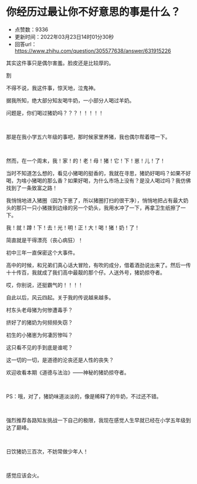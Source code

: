# 你经历过最让你不好意思的事是什么？
- 点赞数：9336
- 更新时间：2022年03月23日14时01分30秒
- 回答url：https://www.zhihu.com/question/305577638/answer/631915226
<body>
 <p data-pid="lL8WXIMy">其实这件事只是偶尔害羞。脸皮还是比较厚的。</p>
 <p data-pid="EWh_sWJw">割</p>
 <p data-pid="oYCM6buN">不得不说，我这件事，惊天地，泣鬼神。</p>
 <p data-pid="dmEDuBMW">据我所知，绝大部分知友喝牛奶，一小部分人喝过羊奶。</p>
 <p data-pid="_B1j3Qv6">问题是，你们喝过猪奶吗？？？！！！！！</p>
 <p class="ztext-empty-paragraph"><br></p>
 <p data-pid="Jx4v_Uln">那是在我小学五六年级的事吧，那时候家里养猪，我也偶尔帮着喂一下。</p>
 <p class="ztext-empty-paragraph"><br></p>
 <p data-pid="aJE4GCXe">然而，在一个周末，我！家！的！老！母！猪！它！下！崽！儿！了！</p>
 <p data-pid="6pwD7338">当时不知道怎么想的，看见小猪喝的挺香的，我就在寻思，猪奶好喝吗？如果不好喝，为啥小猪喝的那么香？如果好喝，为什么市场上没有？是没人喝过吗？我仿佛找到了一条致富之路！</p>
 <p data-pid="TH15YHMv">我悄悄地进入猪圈（因为下崽了，所以猪圈打扫的很干净），悄悄地把占有最大奶头的那只一只小猪拨到边缘的另一个奶头，我用水冲了一下，再拿卫生纸擦了一下。</p>
 <p data-pid="kNHPhqzb">我！就！蹲！下！去！光！明！正！大！喝！猪！奶！了！</p>
 <p data-pid="Iz6FL29T">简直就是干得漂亮（丧心病狂）！</p>
 <p data-pid="VHRxbTg5">初中三年一直保密这个大事件。</p>
 <p data-pid="MclekHSr">高中的时候，和兄弟们真心话大冒险，有吹的成分，借着酒劲说出来了。然后一传十十传百，我就成了我们高中最靓的那个仔。人送外号，猪奶掠夺者。</p>
 <p data-pid="sHEWMfGY">哎，你别说，还挺霸气的！！！！</p>
 <p data-pid="iUmxUJEj">自此以后，风云四起。关于我的传说越来越多。</p>
 <p data-pid="bJF4_bTr">村东头老母猪为何惨遭毒手？</p>
 <p data-pid="EPArPzTQ">挤好了的猪奶为何频频失窃？</p>
 <p data-pid="zaLjJ_VE">初生的小猪崽为何凄厉惨叫？</p>
 <p data-pid="aKAMmLLo">这只看不见的手到底是谁呢？</p>
 <p data-pid="68K1qAVk">这一切的一切，是道德的沦丧还是人性的丧失？</p>
 <p data-pid="QUwdh8Nr">欢迎收看本期《道德与法治》——神秘的猪奶掠夺者。</p>
 <p class="ztext-empty-paragraph"><br></p>
 <p data-pid="tfl5BU8k">PS：哦，对了，猪奶味道淡淡的，像是稀释了的牛奶，不过还不错。</p>
 <p class="ztext-empty-paragraph"><br></p>
 <p data-pid="mIF3BTwr">强烈推荐各路知友挑战一下自己的极限，我现在感觉人生早就已经在小学五年级到达了巅峰。</p>
 <p class="ztext-empty-paragraph"><br></p>
 <p data-pid="XgvtXKUH">日饮猪奶三百次，不妨常做少年人！</p>
 <p class="ztext-empty-paragraph"><br></p>
 <p data-pid="j9opuGvT">感觉应该会火。</p>
</body>